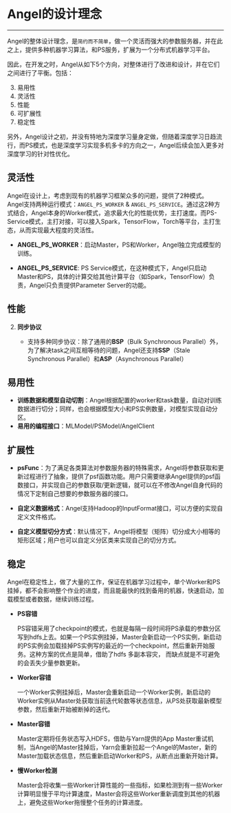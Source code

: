 # Angel的设计理念

----


Angel的整体设计理念，是`简约而不简单`，做一个灵活而强大的参数服务器，并在此之上，提供多种机器学习算法，和PS服务，扩展为一个分布式机器学习平台。

因此，在开发之时，Angel从如下5个方向，对整体进行了改进和设计，并在它们之间进行了平衡。包括：

3. 易用性
1. 灵活性
5. 性能
2. 可扩展性
4. 稳定性

另外，Angel设计之初，并没有特地为深度学习量身定做，但随着深度学习日趋流行，而PS模式，也是深度学习实现多机多卡的方向之一，Angel后续会加入更多对深度学习的针对性优化。

## 灵活性

Angel在设计上，考虑到现有的机器学习框架众多的问题，提供了2种模式。Angel支持两种运行模式：`ANGEL_PS_WORKER` & `ANGEL_PS_SERVICE`。通过这2种方式结合，Angel本身的Worker模式，追求最大化的性能优势，主打速度。而PS-Service模式，主打对接，可以接入Spark，TensorFlow，Torch等平台，主打生态，从而实现最大程度的灵活性。


* **ANGEL_PS_WORKER**：启动Master，PS和Worker，Angel独立完成模型的训练。

* **ANGEL_PS_SERVICE**: PS Service模式，在这种模式下，Angel只启动Master和PS，具体的计算交给其他计算平台（如Spark，TensorFlow）负责，Angel只负责提供Parameter Server的功能。




## 性能

2. **同步协议**

	* 支持多种同步协议：除了通用的**BSP**（Bulk Synchronous Parallel）外，为了解决task之间互相等待的问题，Angel还支持**SSP**（Stale Synchronous Parallel）和**ASP**（Asynchronous Parallel）

## 易用性
* **训练数据和模型自动切割**：Angel根据配置的worker和task数量，自动对训练数据进行切分；同样，也会根据模型大小和PS实例数量，对模型实现自动分区。
* **易用的编程接口**：MLModel/PSModel/AngelClient


## 扩展性

* **psFunc**：为了满足各类算法对参数服务器的特殊需求，Angel将参数获取和更新过程进行了抽象，提供了psf函数功能。用户只需要继承Angel提供的psf函数接口，并实现自己的参数获取/更新逻辑，就可以在不修改Angel自身代码的情况下定制自己想要的参数服务器的接口。

* **自定义数据格式**：Angel支持Hadoop的InputFormat接口，可以方便的实现自定义文件格式。

* **自定义模型切分方式**：默认情况下，Angel将模型（矩阵）切分成大小相等的矩形区域；用户也可以自定义分区类来实现自己的切分方式。


## 稳定

Angel在稳定性上，做了大量的工作，保证在机器学习过程中，单个Worker和PS挂掉，都不会影响整个作业的进度，而且能最快的找到备用的机器，快速启动，加载模型或者数据，继续训练过程。


* **PS容错**

	PS容错采用了checkpoint的模式，也就是每隔一段时间将PS承载的参数分区写到hdfs上去。如果一个PS实例挂掉，Master会新启动一个PS实例，新启动的PS实例会加载挂掉PS实例写的最近的一个checkpoint，然后重新开始服务。这种方案的优点是简单，借助了hdfs 多副本容灾， 而缺点就是不可避免的会丢失少量参数更新。

* **Worker容错**

	一个Worker实例挂掉后，Master会重新启动一个Worker实例，新启动的Worker实例从Master处获取当前迭代轮数等状态信息，从PS处获取最新模型参数，然后重新开始被断掉的迭代。

* **Master容错**

	Master定期将任务状态写入HDFS，借助与Yarn提供的App Master重试机制，当Angel的Master挂掉后，Yarn会重新拉起一个Angel的Master，新的Master加载状态信息，然后重新启动Worker和PS，从断点出重新开始计算。

* **慢Worker检测**

	Master会将收集一些Worker计算性能的一些指标，如果检测到有一些Worker计算明显慢于平均计算速度，Master会将这些Worker重新调度到其他的机器上，避免这些Worker拖慢整个任务的计算进度。
